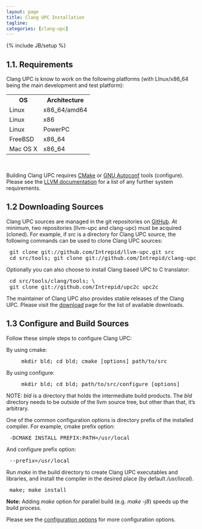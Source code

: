 ```yaml
---
layout: page
title: Clang UPC Installation
tagline:
categories: [clang-upc]
---
```

{% include JB/setup %}

## 1.1. Requirements

Clang UPC is know to work on the following platforms
(with LInux/x86_64 being the main development and
test platform):

<table>
<tr><th><strong>OS</strong></th><th><strong>Architecture</strong></th></tr>
<tr><td>Linux    </td><td> x86_64/amd64 </td></tr>
<tr><td>Linux    </td><td> x86          </td></tr>
<tr><td>Linux    </td><td> PowerPC      </td></tr>
<tr><td>FreeBSD  </td><td> x86_64       </td></tr>
<tr><td>Mac OS X </td><td> x86_64       </td></tr>
</table><br />


Building Clang UPC requires [CMake](http://www.cmake.org/)
or [GNU Autoconf](https://www.gnu.org/software/autoconf/)
tools (configure).  Please see the [LLVM
documentation](http://llvm.org/docs/GettingStarted.html#requirements)
for a list of any further system requirements.

## 1.2 Downloading Sources

Clang UPC sources are managed in the git repositories on
[GitHub](http://github.com/Intrepid).  At minimum, two
repositories (llvm-upc and clang-upc) must be acquired
(cloned).  For example, if _src_ is a directory for Clang
UPC source, the following commands can be used to clone
Clang UPC sources:

<pre>
 git clone git://github.com/Intrepid/llvm-upc.git src
 cd src/tools; git clone git://github.com/Intrepid/clang-upc.git clang
</pre>

Optionally you can also choose to install Clang based 
UPC to C translator:

<pre>
 cd src/tools/clang/tools; \
 git clone git://github.com/Intrepid/upc2c upc2c
</pre>

The maintainer of Clang UPC also provides stable releases
of the Clang UPC.  Please visit the [download](/download) page
for the list of available downloads.

## 1.3 Configure and Build Sources

Follow these simple steps to configure Clang UPC:

<dl>
<dt>By using cmake:</dt><dd>
<pre>
mkdir bld; cd bld; cmake [options] path/to/src
</pre></dd>
<dt>By using configure:</dt><dd>
<pre>
mkdir bld; cd bld; path/to/src/configure [options]
</pre></dd>
</dl>

NOTE: _bld_ is a directory that holds the intermediate build products.
The _bld_ directory needs to be outside of the llvm source tree, but other
than that, it’s arbitrary.

One of the common configuration options is directory prefix of
the installed compiler.  For example, cmake prefix option:

<pre>
 -DCMAKE_INSTALL_PREFIX:PATH=/usr/local
</pre>
And configure prefix option:
<pre>
 --prefix=/usr/local
</pre>

Run _make_ in the build directory to create Clang UPC executables
and libraries, and install the compiler in the desired place (by default
_/usr/local_).

<pre>
 make; make install
</pre>

<p class="note"><b>Note:</b> Adding <i>make</i> option for parallel build
(e.g. <i>make -j8</i>) speeds up the build process.</p>

Please see the [configuration options](/clang-upc/config-options.html) for more
configuration options.

